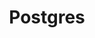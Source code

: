 ---
title: "Postgres"
type: docs
weight: 1
description: > 
  Tools that work with Postgres Sources, such as Cloud SQL for Postgres and AlloyDB. 
---